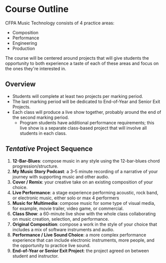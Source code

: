 # Course Outline

CFPA Music Technology consists of 4 practice areas:

- Composition
- Performance
- Engineering
- Production

The course will be centered around projects that will give students the opportunity to both experience a taste of each of these areas and focus on the ones they're interested in.

## Overview

- Students will complete at least two projects per marking period.
- The last marking period will be dedicated to End-of-Year and Senior Exit Projects.
- Each class will produce a live show together, probably around the end of the second marking period.
    - Program students have additional performance requirements; this live show is a separate class-based project that will involve all students in each class.

## _Tentative_ Project Sequence

1. **12-Bar-Blues**: compose music in any style using the 12-bar-blues chord progression/structure.
1. **My Music Story Podcast**: a 3–5 minute recording of a narrative of your journey with supporting music and other audio.
1. **Cover / Remix**: your creative take on an existing composition of your choice.
1. **Live Performance**: a stage experience performing acoustic, rock band, or electronic music, either solo or max 4 performers
1. **Music for Multimedia**: compose music for some type of visual media, for example, movie trailer, video game, or commercial.
1. **Class Show**: a 60-minute live show with the whole class collaborating on music creation, selection, and performance.
1. **Original Composition**: compose a work in the style of your choice that includes a mix of software instruments and audio.
1. **Performance / Live Sound Choice**: a more complex performance experience that can include electronic instruments, more people, and the opportunity to practice live sound.
1. **End-of-Year or Senior Exit Project**: the project agreed on between student and instructor.
